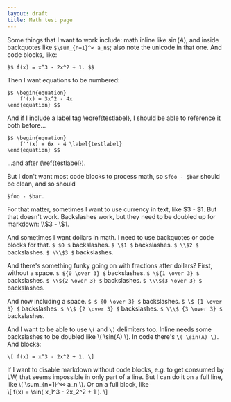 ```yaml
---
layout: draft
title: Math test page
---
```

Some things that I want to work include: math inline like $\sin(A)$, and inside backquotes like `$\sum_{n=1}^∞ a_n$`; also note the unicode in that one. And code blocks, like:

    $$ f(x) = x^3 - 2x^2 + 1. $$

Then I want equations to be numbered:

    $$ \begin{equation}
        f'(x) = 3x^2 - 4x
    \end{equation} $$

And if I include a label tag \eqref{testlabel}, I should be able to reference it both before...

    $$ \begin{equation}
        f''(x) = 6x - 4 \label{testlabel}
    \end{equation} $$

...and after (\ref{testlabel}).

But I don't want most code blocks to process math, so `$foo - $bar` should be clean, and so should

    $foo - $bar.

For that matter, sometimes I want to use currency in text, like $3 - $1. But that doesn't work. Backslashes work, but they need to be doubled up for markdown: \\$3 - \\$1.

And sometimes I want dollars in math. I need to use backquotes or code blocks for that. `$ $0 $` backslashes. `$ \$1 $` backslashes. `$ \\$2 $` backslashes. `$ \\\$3 $` backslashes.

And there's something funky going on with fractions after dollars? First, without a space. `$ ${0 \over 3} $` backslashes. `$ \${1 \over 3} $` backslashes. `$ \\${2 \over 3} $` backslashes. `$ \\\${3 \over 3} $` backslashes.

And now including a space. `$ $ {0 \over 3} $` backslashes. `$ \$ {1 \over 3} $` backslashes. `$ \\$ {2 \over 3} $` backslashes. `$ \\\$ {3 \over 3} $` backslashes.

And I want to be able to use `\(` and `\)` delimiters too. Inline needs some backslashes to be doubled like \\( \sin(A) \\). In code there's `\( \sin(A) \)`. And blocks:

    \[ f(x) = x^3 - 2x^2 + 1. \]

<span>
If I want to disable markdown without code blocks, e.g. to get consumed by LW, that seems impossible in only part of a line. But I can do it on a full line, like \( \sum_{n=1}^∞ a_n \). Or on a full block, like
</span>

<div>
\[ f(x) = \sin( x_1^3 - 2x_2^2 + 1 ). \]
</div>
